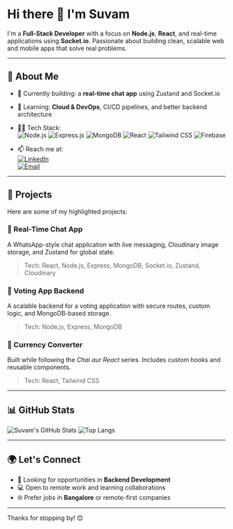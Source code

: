 # Hi there 👋 I'm Suvam

I'm a **Full-Stack Developer** with a focus on **Node.js**, **React**, and real-time applications using **Socket.io**. Passionate about building clean, scalable web and mobile apps that solve real problems.

---

## 🚀 About Me

- 🔭 Currently building: a **real-time chat app** using Zustand and Socket.io  
- 🌱 Learning: **Cloud & DevOps**, CI/CD pipelines, and better backend architecture  
- 👨‍💻 Tech Stack:  
  ![Node.js](https://img.shields.io/badge/-Node.js-black?style=flat-square&logo=node.js) 
  ![Express.js](https://img.shields.io/badge/-Express.js-gray?style=flat-square&logo=express) 
  ![MongoDB](https://img.shields.io/badge/-MongoDB-green?style=flat-square&logo=mongodb)
  ![React](https://img.shields.io/badge/-React-blue?style=flat-square&logo=react)
  ![Tailwind CSS](https://img.shields.io/badge/-TailwindCSS-38b2ac?style=flat-square&logo=tailwind-css)
  ![Firebase](https://img.shields.io/badge/-Firebase-orange?style=flat-square&logo=firebase)

- 📫 Reach me at:  
  [![LinkedIn](https://img.shields.io/badge/LinkedIn-blue?style=flat-square&logo=linkedin)](https://www.linkedin.com/in/suvam-shaw/)  
  [![Email](https://img.shields.io/badge/Gmail-red?style=flat-square&logo=gmail)](mailto:suvamkrish5145320@gmail.com)

---

## 📌 Projects

Here are some of my highlighted projects:

### 🔹 Real-Time Chat App  
A WhatsApp-style chat application with live messaging, Cloudinary image storage, and Zustand for global state.  
> Tech: React, Node.js, Express, MongoDB, Socket.io, Zustand, Cloudinary

### 🔹 Voting App Backend  
A scalable backend for a voting application with secure routes, custom logic, and MongoDB-based storage.  
> Tech: Node.js, Express, MongoDB

### 🔹 Currency Converter  
Built while following the *Chai aur React* series. Includes custom hooks and reusable components.  
> Tech: React, Tailwind CSS

---

## 📊 GitHub Stats

![Suvam's GitHub Stats](https://github-readme-stats.vercel.app/api?username=Suvam093&show_icons=true&theme=radical)
![Top Langs](https://github-readme-stats.vercel.app/api/top-langs/?username=Suvam093&layout=compact&theme=radical)

---

## 🌍 Let's Connect

- 🚀 Looking for opportunities in **Backend Development**
- 💻 Open to remote work and learning collaborations
- 🌐 Prefer jobs in **Bangalore** or remote-first companies

---

Thanks for stopping by! 😊
